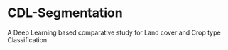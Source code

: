 # CDL-Segmentation
A Deep Learning based comparative study for Land cover and Crop type Classification   
